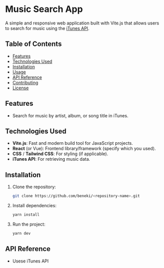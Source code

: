 
# Music Search App

A simple and responsive web application built with Vite.js that allows users to search for music using the [iTunes API](https://developer.apple.com/library/archive/documentation/Audio/Conceptual/iTuneSearchAPI/index.html).

## Table of Contents

- [Features](#features)
- [Technologies Used](#technologies-used)
- [Installation](#installation)
- [Usage](#usage)
- [API Reference](#api-reference)
- [Contributing](#contributing)
- [License](#license)

## Features

- Search for music by artist, album, or song title in iTunes.

## Technologies Used

- **Vite.js**: Fast and modern build tool for JavaScript projects.
- **React** (or Vue): Frontend library/framework (specify which you used).
- **CSS** / **Tailwind CSS**: For styling (if applicable).
- **iTunes API**: For retrieving music data.

## Installation

1. Clone the repository:
   ```bash
   git clone https://github.com/beneki/<repository-name>.git
   ```

2. Install dependencies:
   ```bash
   yarn install
   ```

3. Run the project:
   ```bash
   yarn dev
   ```

## API Reference

- Usese iTunes API



